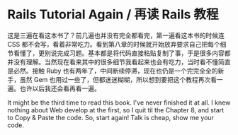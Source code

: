 # Rails Tutorial Again / 再读 Rails 教程

这是三遍在看这本书了？前几遍也并没有完全都看完，第一遍看这本书的时候连 CSS 都不会写，看着非常吃力。看到第八章的时候就开始放弃要求自己把每个细节看懂了，更别说完成习题。基本都是将代码直接粘贴复制了事，于是很多内容都并没有理解。当然现在看来其中的很多细节我看起来也会有吃力，当时看不懂简直是必然。接触 Ruby 也有两年了，中间断续停滞，现在也仍是一个完完全全的新手，虽然 Gem 也用过一些了，但都迷迷糊糊，所以想到要把这个教程再次看一遍。也许以后我还会看再看一遍。

It might be the third time to read this book. I've never finished it at all. I knew nothing about Web develop at the first, so I quit til the Chapter 8, and start to Copy & Paste the code. So, start again! Talk is cheap, show me your code.
